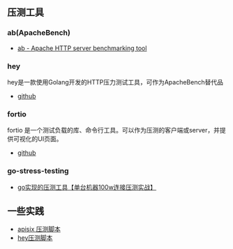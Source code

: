 ## 压测工具
### ab(ApacheBench)
- [ab - Apache HTTP server benchmarking tool](https://httpd.apache.org/docs/2.4/programs/ab.html)

### hey
hey是一款使用Golang开发的HTTP压力测试工具，可作为ApacheBench替代品 

- [github](https://github.com/rakyll/hey)

### fortio
fortio 是一个测试负载的库、命令行工具。可以作为压测的客户端或server，并提供可视化的UI页面。
- [github](https://github.com/fortio/fortio)

### go-stress-testing
- [go实现的压测工具【单台机器100w连接压测实战】](https://github.com/link1st/go-stress-testing)

## 一些实践
- [apisix 压测脚本](https://github.com/apache/apisix/blob/master/benchmark/run.sh)
- [hey压测脚本](https://github.com/bigwhite/experiments/tree/master/http-benchmark/client)
